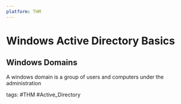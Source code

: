 ```yaml
---
platform: THM
---
```

# Windows Active Directory Basics
## Windows Domains
A windows domain is a group of users and computers under the administration 

tags: #THM #Active_Directory 